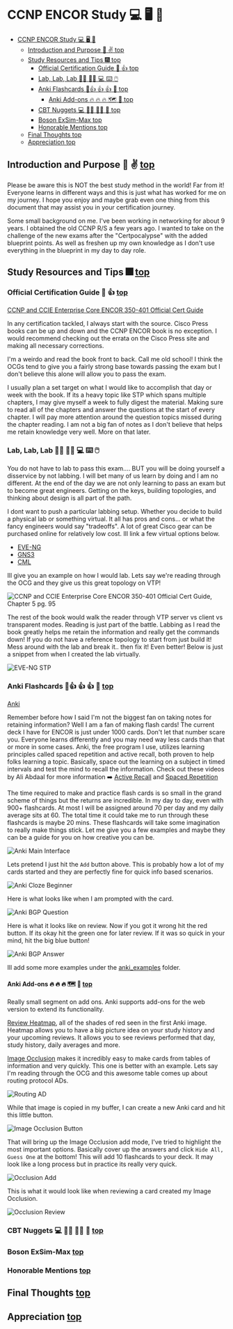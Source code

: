 # CCNP ENCOR Study :computer: :desktop_computer: :floppy_disk:

- [CCNP ENCOR Study :computer: :desktop_computer: :floppy_disk:](#ccnp-encor-study-computer-desktop_computer-floppy_disk)
  - [Introduction and Purpose :wave: :v: top](#introduction-and-purpose-wave-v-top)
  - [Study Resources and Tips :fireworks: top](#study-resources-and-tips-fireworks-top)
    - [Official Certification Guide :blue_book: :thumbsup: top](#official-certification-guide-blue_book-thumbsup-top)
    - [Lab, Lab, Lab :man_technologist: :woman_technologist: :computer: :keyboard: :computer_mouse:](#lab-lab-lab-man_technologist-woman_technologist-computer-keyboard-computer_mouse)
    - [Anki Flashcards :sparkler::thumbsup: :thumbsup: :thumbsup: :sparkler: top](#anki-flashcards-sparklerthumbsup-thumbsup-thumbsup-sparkler-top)
      - [Anki Add-ons :fire: :fire: :fire: :world_map: :brain: top](#anki-add-ons-fire-fire-fire-world_map-brain-top)
    - [CBT Nuggets :computer: :man_teacher: :woman_teacher: :abacus: top](#cbt-nuggets-computer-man_teacher-woman_teacher-abacus-top)
    - [Boson ExSim-Max top](#boson-exsim-max-top)
    - [Honorable Mentions top](#honorable-mentions-top)
  - [Final Thoughts top](#final-thoughts-top)
  - [Appreciation top](#appreciation-top)

## Introduction and Purpose :wave: :v: [top](#ccnp-encor-study-computer-desktop_computer-floppy_disk)

Please be aware this is NOT the best study method in the world! Far from it! Everyone learns in different ways and this is just what has worked for me on my journey. I hope you enjoy and maybe grab even one thing from this document that may assist you in your certification journey.

Some small background on me. I've been working in networking for about 9 years. I obtained the old CCNP R/S a few years ago. I wanted to take on the challenge of the new exams after the "Certpocalypse" with the added blueprint points. As well as freshen up my own knowledge as I don't use everything in the blueprint in my day to day role.

## Study Resources and Tips :fireworks: [top](#ccnp-encor-study-computer-desktop_computer-floppy_disk)

### Official Certification Guide :blue_book: :thumbsup: [top](#ccnp-encor-study-computer-desktop_computer-floppy_disk)

[CCNP and CCIE Enterprise Core ENCOR 350-401 Official Cert Guide](https://www.ciscopress.com/store/ccnp-and-ccie-enterprise-core-encor-350-401-official-9781587145230)

In any certification tackled, I always start with the source. Cisco Press books can be up and down and the CCNP ENCOR book is no exception. I would recommend checking out the errata on the Cisco Press site and making all necessary corrections.

I'm a weirdo and read the book front to back. Call me old school! I think the OCGs tend to give you a fairly strong base towards passing the exam but I don't believe this alone will allow you to pass the exam.

I usually plan a set target on what I would like to accomplish that day or week with the book. If its a heavy topic like STP which spans multiple chapters, I may give myself a week to fully digest the material. Making sure to read all of the chapters and answer the questions at the start of every chapter. I will pay more attention around the question topics missed during the chapter reading. I am not a big fan of notes as I don't believe that helps me retain knowledge very well. More on that later.

### Lab, Lab, Lab :man_technologist: :woman_technologist: :computer: :keyboard: :computer_mouse:

You do not have to lab to pass this exam.... BUT you will be doing yourself a disservice by not labbing. I will bet many of us learn by doing and I am no different. At the end of the day we are not only learning to pass an exam but to become great engineers. Getting on the keys, building topologies, and thinking about design is all part of the path.

I dont want to push a particular labbing setup. Whether you decide to build a physical lab or something virtual. It all has pros and cons... or what the fancy engineers would say "tradeoffs". A lot of great Cisco gear can be purchased online for relatively low cost. Ill link a few virtual options below.

- [EVE-NG](https://www.eve-ng.net/)
- [GNS3](https://www.gns3.com/)
- [CML](https://learningnetworkstore.cisco.com/cisco-modeling-labs-personal/cisco-cml-personal)

Ill give you an example on how I would lab. Lets say we're reading through the OCG and they give us this great topology on VTP!

![CCNP and CCIE Enterprise Core ENCOR 350-401 Official Cert Guide, Chapter 5 pg. 95](/images/cisco_vtp.PNG)

The rest of the book would walk the reader through VTP server vs client vs transparent modes. Reading is just part of the battle. Labbing as I read the book greatly helps me retain the information and really get the commands down! If you do not have a reference topology to start from just build it! Mess around with the lab and break it.. then fix it! Even better! Below is just a snippet from when I created the lab virtually.

![EVE-NG STP](/images/eve_vtp.PNG)

### Anki Flashcards :sparkler::thumbsup: :thumbsup: :thumbsup: :sparkler: [top](#ccnp-encor-study-computer-desktop_computer-floppy_disk)

[Anki](https://apps.ankiweb.net/)

Remember before how I said I'm not the biggest fan on taking notes for retaining information? Well I am a fan of making flash cards! The current deck I have for ENCOR is just under 1000 cards. Don't let that number scare you. Everyone learns differently and you may need way less cards than that or more in some cases. Anki, the free program I use, utilizes learning principles called spaced repetition and active recall, both proven to help folks learning a topic. Basically, space out the learning on a subject in timed intervals and test the mind to recall the information. Check out these videos by Ali Abdaal for more information :arrow_right: [Active Recall](https://www.youtube.com/watch?v=ukLnPbIffxE&t=878s&ab_channel=AliAbdaal) and [Spaced Repetition](https://www.youtube.com/watch?v=Z-zNHHpXoMM&list=PL7BImOT2srcEPwr4hSVrqvWYh1SV7LBEx&index=6&ab_channel=AliAbdaal)

The time required to make and practice flash cards is so small in the grand scheme of things but the returns are incredible. In my day to day, even with 900+ flashcards. At most I will be assigned around 70 per day and my daily average sits at 60. The total time it could take me to run through these flashcards is maybe 20 mins. These flashcards will take some imagination to really make things stick. Let me give you a few examples and maybe they can be a guide for you on how creative you can be.

![Anki Main Interface](/images/anki_display.PNG)

Lets pretend I just hit the `Add` button above. This is probably how a lot of my cards started and they are perfectly fine for quick info based scenarios. 

![Anki Cloze Beginner](/images/anki_bgp_cloze.PNG)

Here is what looks like when I am prompted with the card.

![Anki BGP Question](/images/anki_bgp_question.PNG)

Here is what it looks like on review. Now if you got it wrong hit the red button. If its okay hit the green one for later review. If it was so quick in your mind, hit the big blue button!

![Anki BGP Answer](/images/anki_bgp_answer.PNG)

Ill add some more examples under the [anki_examples](/anki_examples) folder.

#### Anki Add-ons :fire: :fire: :fire: :world_map: :brain: [top](#ccnp-encor-study-computer-desktop_computer-floppy_disk)

Really small segment on add ons. Anki supports add-ons for the web version to extend its functionality.

[Review Heatmap](https://ankiweb.net/shared/info/1771074083), all of the shades of red seen in the first Anki image. Heatmap allows you to have a big picture idea on your study history and your upcoming reviews. It allows you to see reviews performed that day, study history, daily averages and more.

[Image Occlusion](https://ankiweb.net/shared/info/1374772155) makes it incredibly easy to make cards from tables of information and very quickly. This one is better with an example. Lets say I'm reading through the OCG and this awesome table comes up about routing protocol ADs.

![Routing AD](/images/routing.PNG)

While that image is copied in my buffer, I can create a new Anki card and hit this little button.

![Image Occlusion Button](/images/occlusion_button.PNG)

That will bring up the Image Occlusion add mode, I've tried to highlight the most important options. Basically cover up the answers and click `Hide All, Guess One` at the bottom! This will add 10 flashcards to your deck. It may look like a long process but in practice its really very quick.

![Occlusion Add](/images/occlusion_add.PNG)

This is what it would look like when reviewing a card created my Image Occlusion.

![Occlusion Review](/images/occlusion_review.PNG)
### CBT Nuggets :computer: :man_teacher: :woman_teacher: :abacus: [top](#ccnp-encor-study-computer-desktop_computer-floppy_disk)

### Boson ExSim-Max [top](#ccnp-encor-study-computer-desktop_computer-floppy_disk)

### Honorable Mentions [top](#ccnp-encor-study-computer-desktop_computer-floppy_disk)

## Final Thoughts [top](#ccnp-encor-study-computer-desktop_computer-floppy_disk)

## Appreciation [top](#ccnp-encor-study-computer-desktop_computer-floppy_disk)
